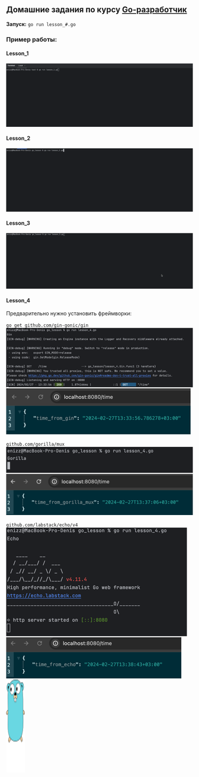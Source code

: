 ## Домашние задания по курсу [Go-разработчик](https://brunoyam.com/online-kursy/go)

**Запуск:**
`go run lesson_#.go`

### **Пример работы:**

#### Lesson_1
![example.gif](media/lesson_1.gif)

#### Lesson_2
![example.gif](media/lesson_2.gif)

#### Lesson_3
![example.gif](media/lesson_3_easy.gif)

#### Lesson_4
Предварительно нужно установить фреймворки:

`go get github.com/gin-gonic/gin`
![img.png](media/gin_server.png)
![img.png](media/gin.png)

`github.com/gorilla/mux`
![img.png](media/gorilla_server.png)
![img.png](media/gorilla.png)

`github.com/labstack/echo/v4`
![img.png](media/echo_server.png)
![img.png](media/echo.png)
<img alt="gopher.svg" height="250" src="media/gopher.svg" width="50"/>
